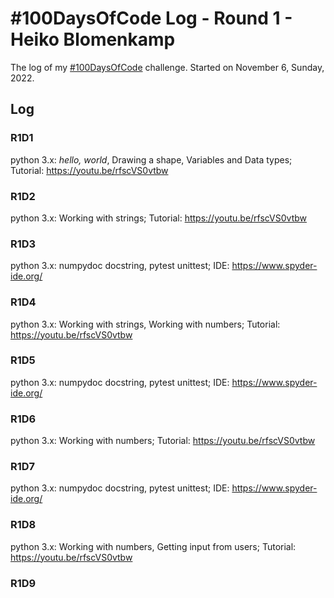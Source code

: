 # #100DaysOfCode Log - Round 1 - Heiko Blomenkamp

The log of my [#100DaysOfCode](https://twitter.com/hashtag/100daysofcode) challenge. Started on November 6, Sunday, 2022.

## Log

### R1D1
python 3.x: *hello, world*, Drawing a shape, Variables and Data types; Tutorial: https://youtu.be/rfscVS0vtbw

### R1D2
python 3.x: Working with strings; Tutorial: https://youtu.be/rfscVS0vtbw

### R1D3
python 3.x: numpydoc docstring, pytest unittest; IDE: https://www.spyder-ide.org/

### R1D4
python 3.x: Working with strings, Working with numbers; Tutorial: https://youtu.be/rfscVS0vtbw

### R1D5
python 3.x: numpydoc docstring, pytest unittest; IDE: https://www.spyder-ide.org/

### R1D6
python 3.x: Working with numbers; Tutorial: https://youtu.be/rfscVS0vtbw

### R1D7
python 3.x: numpydoc docstring, pytest unittest; IDE: https://www.spyder-ide.org/

### R1D8
python 3.x: Working with numbers, Getting input from users; Tutorial: https://youtu.be/rfscVS0vtbw

### R1D9
